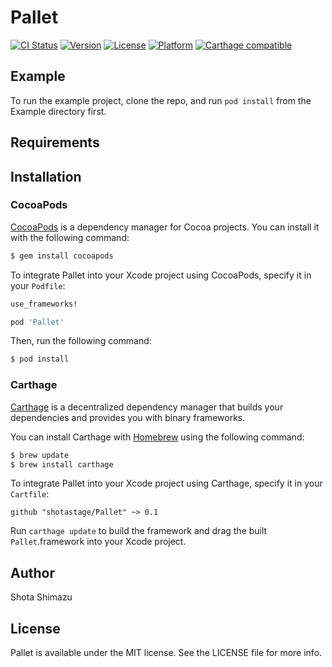 # Pallet

[![CI Status](http://img.shields.io/travis/shotastage/Pallet.svg?style=flat)](https://travis-ci.org/shotastage/Pallet)
[![Version](https://img.shields.io/cocoapods/v/Pallet.svg?style=flat)](https://cocoapods.org/pods/Pallet)
[![License](https://img.shields.io/cocoapods/l/Pallet.svg?style=flat)](https://cocoapods.org/pods/Pallet)
[![Platform](https://img.shields.io/cocoapods/p/Pallet.svg?style=flat)](https://cocoapods.org/pods/Pallet)
[![Carthage compatible](https://img.shields.io/badge/Carthage-compatible-4BC51D.svg?style=flat)](https://github.com/Carthage/Carthage)


## Example

To run the example project, clone the repo, and run `pod install` from the Example directory first.


## Requirements


## Installation

### CocoaPods

[CocoaPods](http://cocoapods.org) is a dependency manager for Cocoa projects. You can install it with the following command:

```bash
$ gem install cocoapods
```

To integrate Pallet into your Xcode project using CocoaPods, specify it in your `Podfile`:

```ruby
use_frameworks!

pod 'Pallet'
```

Then, run the following command:

```bash
$ pod install
```


### Carthage

[Carthage](https://github.com/Carthage/Carthage) is a decentralized dependency manager that builds your dependencies and provides you with binary frameworks.

You can install Carthage with [Homebrew](http://brew.sh/) using the following command:

```bash
$ brew update
$ brew install carthage
```

To integrate Pallet into your Xcode project using Carthage, specify it in your `Cartfile`:

```ogdl
github "shotastage/Pallet" ~> 0.1
```

Run `carthage update` to build the framework and drag the built `Pallet`.framework into your Xcode project.


## Author

Shota Shimazu


## License

Pallet is available under the MIT license. See the LICENSE file for more info.
